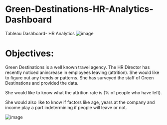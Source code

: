 # Green-Destinations-HR-Analytics-Dashboard
Tableau Dashboard- HR Analytics
![image](https://github.com/MinakshiDhhote/Green-Destinations-HR-Analytics-Dashboard/assets/116186767/0d218a2b-f988-44fa-a41a-6c8897b60827)

# Objectives:
Green Destinations is a well known travel agency. The HR Director has recently noticed anincrease in employees leaving (attrition). She would like to figure out any trends or patterns. She has surveyed the staff of Green Destinations and provided the data.

She would like to know what the attrition rate is (% of people who have left).

She would also like to know if factors like age, years at the company and income play a part indetermining if people will leave or not.


![image](https://github.com/MinakshiDhhote/Green-Destinations-HR-Analytics-Dashboard/assets/116186767/9157c1fd-1ac9-427f-a851-e189e040d763)
